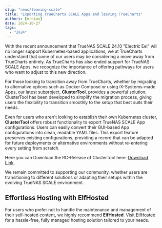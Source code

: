 ```yaml
---
slug: "news/leaving-scale"
title: "Exporting TrueCharts SCALE Apps and leaving TrueCharts"
authors: [ornias]
date: 2024-10-27
tags:
  - "2024"
---
```



With the recent announcement that TrueNAS SCALE 24.10 "Electric Eel" will no longer support Kubernetes-based applications, we at TrueCharts understand that some of our users may be considering a move away from TrueCharts entirely. As TrueCharts has also ended support for TrueNAS SCALE Apps, we recognize the importance of offering pathways for users who want to adjust to this new direction.

For those looking to transition away from TrueCharts, whether by migrating to alternative options such as Docker Compose or using iX-Systems-made Apps, our latest subproject, **ClusterTool**, provides a powerful solution. ClusterTool has been developed to simplify the migration process, giving users the flexibility to transition smoothly to the setup that best suits their needs.

Even for users who aren't looking to establish their own Kubernetes cluster, **ClusterTool** offers robust functionality to export TrueNAS SCALE App configurations. Users can easily convert their GUI-based App configurations into clean, readable YAML files. This export feature preserves existing configurations, providing a record that can be adapted for future deployments or alternative environments without re-entering every setting from scratch.

Here you can Download the RC-Release of ClusterTool here: [Download Link](https://github.com/truecharts/public/releases).

We remain committed to supporting our community, whether users are transitioning to different solutions or adapting their setups within the evolving TrueNAS SCALE environment.

## Effortless Hosting with ElfHosted

For users who prefer not to handle the maintenance and management of their self-hosted content, we highly recommend **ElfHosted**.
Visit [ElfHosted](http://elfhosted.com/) for a hassle-free, fully managed hosting solution tailored to your needs.
